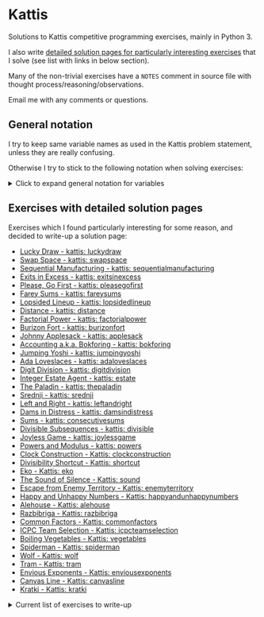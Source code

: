 # Kattis

Solutions to Kattis competitive programming exercises, mainly in Python 3. 

I also write [detailed solution pages for particularly interesting exercises](#exercises-with-detailed-solution-pages) that I solve (see list with links in below section).

Many of the non-trivial exercises have a `NOTES` comment in source file with thought process/reasoning/observations.

Email me with any comments or questions.

## General notation

I try to keep same variable names as used in the Kattis problem statement, unless they are really confusing.

Otherwise I try to stick to the following notation when solving exercises:
<details>
<summary>Click to expand general notation for variables</summary>

```
s : a string
c : a single character
d : a dictionary/hashmap
res : whatever the final result is
inps : if inputs require some kind of processing
curr,prev,best : when doing some kind of updating of current vs. previous vs. overall best values
cnt : when counting something
seen : when storing some kind of lookup of previously seen values, visited nodes in a graph, etc.
flg : a flag boolean for exiting loops or tracking if conditions are met
t,T,tc,TC : testcases
q,Q : queries
x,xs : generic names for moving through an iterable
r,c,R,C,dr,dc : current row/column, number of rows/columns in a grid, change in row/column
moves : allowed moves in some kind of grid or maze, e.g. [(-1,0), (0,1)]
board,grid : state of some kind of input maze/game board/grid configuration
acc : accumulator/range sum
dp : dynamic programming array
goods,bads : for combinatorics exercises when counting good/bad objects or states
stk : a stack
q,pq : queue, priority queue of some kind
ss,mm,hh : when working with dates and times
hi,lo,mid : when binary searching
PRECOMPUTE,LOOKUP,REF : in exercises with multiple queries of a precomputed answer
```
</details>


## Exercises with detailed solution pages

Exercises which I found particularly interesting for some reason, and decided to write-up a solution page:

- [Lucky Draw - kattis: luckydraw](https://github.com/benjaminzwhite/kattis/blob/main/detailed_solutions/luckydraw.md)
- [Swap Space - kattis: swapspace](https://github.com/benjaminzwhite/kattis/blob/main/detailed_solutions/swapspace.md)
- [Sequential Manufacturing - kattis: sequentialmanufacturing](https://github.com/benjaminzwhite/kattis/blob/main/detailed_solutions/sequentialmanufacturing.md)
- [Exits in Excess - kattis: exitsinexcess](https://github.com/benjaminzwhite/kattis/blob/main/detailed_solutions/exitsinexcess.md)
- [Please, Go First - kattis: pleasegofirst](https://github.com/benjaminzwhite/kattis/blob/main/detailed_solutions/pleasegofirst.md)
- [Farey Sums - kattis: fareysums](https://github.com/benjaminzwhite/kattis/blob/main/detailed_solutions/fareysums.md)
- [Lopsided Lineup - kattis: lopsidedlineup](https://github.com/benjaminzwhite/kattis/blob/main/detailed_solutions/lopsidedlineup.md)
- [Distance - kattis: distance](https://github.com/benjaminzwhite/kattis/blob/main/detailed_solutions/distance.md)
- [Factorial Power - kattis: factorialpower](https://github.com/benjaminzwhite/kattis/blob/main/detailed_solutions/factorialpower.md)
- [Burizon Fort - kattis: burizonfort](https://github.com/benjaminzwhite/kattis/blob/main/detailed_solutions/burizonfort.md)
- [Johnny Applesack - kattis: applesack](https://github.com/benjaminzwhite/kattis/blob/main/detailed_solutions/applesack.md)
- [Accounting a.k.a. Bokforing - kattis: bokforing](https://github.com/benjaminzwhite/kattis/blob/main/detailed_solutions/bokforing.md)
- [Jumping Yoshi - kattis: jumpingyoshi](https://github.com/benjaminzwhite/kattis/blob/main/detailed_solutions/jumpingyoshi.md)
- [Ada Loveslaces - kattis: adaloveslaces](https://github.com/benjaminzwhite/kattis/blob/main/detailed_solutions/adaloveslaces.md)
- [Digit Division - kattis: digitdivision](https://github.com/benjaminzwhite/kattis/blob/main/detailed_solutions/digitdivision.md)
- [Integer Estate Agent - kattis: estate](https://github.com/benjaminzwhite/kattis/blob/main/detailed_solutions/estate.md)
- [The Paladin - kattis: thepaladin](https://github.com/benjaminzwhite/kattis/blob/main/detailed_solutions/thepaladin.md)
- [Srednji - kattis: srednji](https://github.com/benjaminzwhite/kattis/blob/main/detailed_solutions/srednji.md)
- [Left and Right - kattis: leftandright](https://github.com/benjaminzwhite/kattis/blob/main/detailed_solutions/leftandright.md)
- [Dams in Distress - kattis: damsindistress](https://github.com/benjaminzwhite/kattis/blob/main/detailed_solutions/damsindistress.md)
- [Sums - kattis: consecutivesums](https://github.com/benjaminzwhite/kattis/blob/main/detailed_solutions/consecutivesums.md)
- [Divisible Subsequences - kattis: divisible](https://github.com/benjaminzwhite/kattis/blob/main/detailed_solutions/divisible.md)
- [Joyless Game - kattis: joylessgame](https://github.com/benjaminzwhite/kattis/blob/main/detailed_solutions/joylessgame.md)
- [Powers and Modulus - kattis: powers](https://github.com/benjaminzwhite/kattis/blob/main/detailed_solutions/powers.md)
- [Clock Construction - Kattis: clockconstruction](https://github.com/benjaminzwhite/kattis/blob/main/detailed_solutions/clockconstruction.md)
- [Divisibility Shortcut - Kattis: shortcut](https://github.com/benjaminzwhite/kattis/blob/main/detailed_solutions/shortcut.md)
- [Eko - Kattis: eko](https://github.com/benjaminzwhite/kattis/blob/main/detailed_solutions/eko.md)
- [The Sound of Silence - Kattis: sound](https://github.com/benjaminzwhite/kattis/blob/main/detailed_solutions/sound.md)
- [Escape from Enemy Territory - Kattis: enemyterritory](https://github.com/benjaminzwhite/kattis/blob/main/detailed_solutions/enemyterritory.md)
- [Happy and Unhappy Numbers - Kattis: happyandunhappynumbers](https://github.com/benjaminzwhite/kattis/blob/main/detailed_solutions/happyandunhappynumbers.md)
- [Alehouse - Kattis: alehouse](https://github.com/benjaminzwhite/kattis/blob/main/detailed_solutions/alehouse.md)
- [Razbibriga - Kattis: razbibriga](https://github.com/benjaminzwhite/kattis/blob/main/detailed_solutions/razbibriga.md)
- [Common Factors - Kattis: commonfactors](https://github.com/benjaminzwhite/kattis/blob/main/detailed_solutions/commonfactors.md)
- [ICPC Team Selection - Kattis: icpcteamselection](https://github.com/benjaminzwhite/kattis/blob/main/detailed_solutions/icpcteamselection.md)
- [Boiling Vegetables - Kattis: vegetables](https://github.com/benjaminzwhite/kattis/blob/main/detailed_solutions/vegetables.md)
- [Spiderman - Kattis: spiderman](https://github.com/benjaminzwhite/kattis/blob/main/detailed_solutions/spiderman.md)
- [Wolf - Kattis: wolf](https://github.com/benjaminzwhite/kattis/blob/main/detailed_solutions/wolf.md)
- [Tram - Kattis: tram](https://github.com/benjaminzwhite/kattis/blob/main/detailed_solutions/tram.md)
- [Envious Exponents - Kattis: enviousexponents](https://github.com/benjaminzwhite/kattis/blob/main/detailed_solutions/enviousexponents.md)
- [Canvas Line - Kattis: canvasline](https://github.com/benjaminzwhite/kattis/blob/main/detailed_solutions/canvasline.md)
- [Kratki - Kattis: kratki](https://github.com/benjaminzwhite/kattis/blob/main/detailed_solutions/kratki.md)

<details>
<summary>Current list of exercises to write-up</summary>
  
- Ocean Monument
- ETA
- Delft Distance
- LCM Pair Sum
  
</details>
